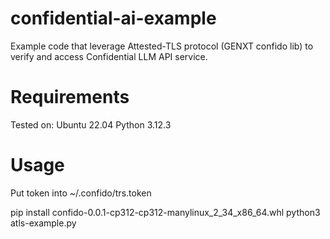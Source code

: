 # confidential-ai-example
Example code that leverage Attested-TLS protocol (GENXT confido lib) to verify and access Confidential LLM API service.

# Requirements

Tested on:
Ubuntu 22.04
Python 3.12.3

# Usage

Put token into ~/.confido/trs.token 

pip install confido-0.0.1-cp312-cp312-manylinux_2_34_x86_64.whl
python3 atls-example.py
